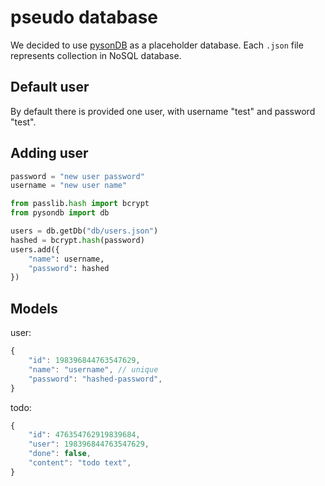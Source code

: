 # pseudo database

We decided to use [pysonDB](https://github.com/fredysomy/pysonDB) as a placeholder database. Each `.json` file represents collection in NoSQL database.

## Default user

By default there is provided one user, with username "test" and password "test".

## Adding user

```py
password = "new user password"
username = "new user name"

from passlib.hash import bcrypt
from pysondb import db

users = db.getDb("db/users.json")
hashed = bcrypt.hash(password)
users.add({
    "name": username,
    "password": hashed
})
```

## Models

user:
```js
{
    "id": 198396844763547629,
    "name": "username", // unique
    "password": "hashed-password",
}
```

todo:
```js
{
    "id": 476354762919839684,
    "user": 198396844763547629,
    "done": false,
    "content": "todo text",
}
```
